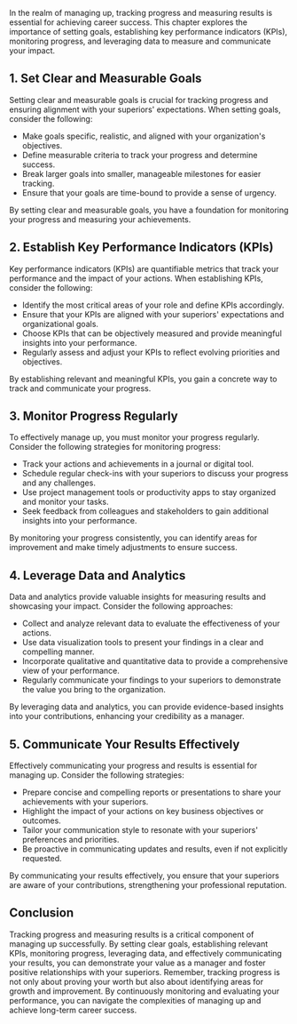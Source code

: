 
In the realm of managing up, tracking progress and measuring results is essential for achieving career success. This chapter explores the importance of setting goals, establishing key performance indicators (KPIs), monitoring progress, and leveraging data to measure and communicate your impact.

**1. Set Clear and Measurable Goals**
-------------------------------------

Setting clear and measurable goals is crucial for tracking progress and ensuring alignment with your superiors' expectations. When setting goals, consider the following:

* Make goals specific, realistic, and aligned with your organization's objectives.
* Define measurable criteria to track your progress and determine success.
* Break larger goals into smaller, manageable milestones for easier tracking.
* Ensure that your goals are time-bound to provide a sense of urgency.

By setting clear and measurable goals, you have a foundation for monitoring your progress and measuring your achievements.

**2. Establish Key Performance Indicators (KPIs)**
--------------------------------------------------

Key performance indicators (KPIs) are quantifiable metrics that track your performance and the impact of your actions. When establishing KPIs, consider the following:

* Identify the most critical areas of your role and define KPIs accordingly.
* Ensure that your KPIs are aligned with your superiors' expectations and organizational goals.
* Choose KPIs that can be objectively measured and provide meaningful insights into your performance.
* Regularly assess and adjust your KPIs to reflect evolving priorities and objectives.

By establishing relevant and meaningful KPIs, you gain a concrete way to track and communicate your progress.

**3. Monitor Progress Regularly**
---------------------------------

To effectively manage up, you must monitor your progress regularly. Consider the following strategies for monitoring progress:

* Track your actions and achievements in a journal or digital tool.
* Schedule regular check-ins with your superiors to discuss your progress and any challenges.
* Use project management tools or productivity apps to stay organized and monitor your tasks.
* Seek feedback from colleagues and stakeholders to gain additional insights into your performance.

By monitoring your progress consistently, you can identify areas for improvement and make timely adjustments to ensure success.

**4. Leverage Data and Analytics**
----------------------------------

Data and analytics provide valuable insights for measuring results and showcasing your impact. Consider the following approaches:

* Collect and analyze relevant data to evaluate the effectiveness of your actions.
* Use data visualization tools to present your findings in a clear and compelling manner.
* Incorporate qualitative and quantitative data to provide a comprehensive view of your performance.
* Regularly communicate your findings to your superiors to demonstrate the value you bring to the organization.

By leveraging data and analytics, you can provide evidence-based insights into your contributions, enhancing your credibility as a manager.

**5. Communicate Your Results Effectively**
-------------------------------------------

Effectively communicating your progress and results is essential for managing up. Consider the following strategies:

* Prepare concise and compelling reports or presentations to share your achievements with your superiors.
* Highlight the impact of your actions on key business objectives or outcomes.
* Tailor your communication style to resonate with your superiors' preferences and priorities.
* Be proactive in communicating updates and results, even if not explicitly requested.

By communicating your results effectively, you ensure that your superiors are aware of your contributions, strengthening your professional reputation.

**Conclusion**
--------------

Tracking progress and measuring results is a critical component of managing up successfully. By setting clear goals, establishing relevant KPIs, monitoring progress, leveraging data, and effectively communicating your results, you can demonstrate your value as a manager and foster positive relationships with your superiors. Remember, tracking progress is not only about proving your worth but also about identifying areas for growth and improvement. By continuously monitoring and evaluating your performance, you can navigate the complexities of managing up and achieve long-term career success.

